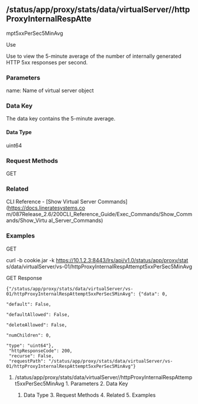 ## /status/app/proxy/stats/data/virtualServer/<name>/httpProxyInternalRespAtte
mpt5xxPerSec5MinAvg

Use

Use to view the 5-minute average of the number of internally generated HTTP
5xx responses per second.

### Parameters

name: Name of virtual server object

### Data Key

The data key contains the 5-minute average.

#### Data Type

uint64

### Request Methods

GET

### Related

CLI Reference - [Show Virtual Server Commands](https://docs.lineratesystems.co
m/087Release_2.6/200CLI_Reference_Guide/Exec_Commands/Show_Commands/Show_Virtu
al_Server_Commands)

### Examples

GET

curl -b cookie.jar -k https://10.1.2.3:8443/lrs/api/v1.0/status/app/proxy/stat
s/data/virtualServer/vs-01/httpProxyInternalRespAttempt5xxPerSec5MinAvg

GET Response

    
    
    {"/status/app/proxy/stats/data/virtualServer/vs-01/httpProxyInternalRespAttempt5xxPerSec5MinAvg": {"data": 0,
                                                                                                     "default": False,
                                                                                                     "defaultAllowed": False,
                                                                                                     "deleteAllowed": False,
                                                                                                     "numChildren": 0,
                                                                                                     "type": "uint64"},
     "httpResponseCode": 200,
     "recurse": False,
     "requestPath": "/status/app/proxy/stats/data/virtualServer/vs-01/httpProxyInternalRespAttempt5xxPerSec5MinAvg"}
    

  1. /status/app/proxy/stats/data/virtualServer/<name>/httpProxyInternalRespAttempt5xxPerSec5MinAvg
    1. Parameters
    2. Data Key
      1. Data Type
    3. Request Methods
    4. Related
    5. Examples

